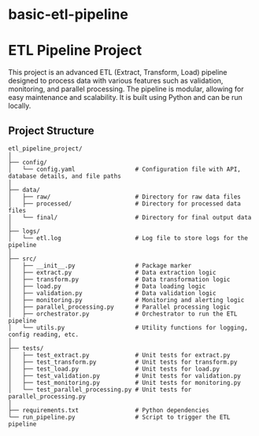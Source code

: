 # basic-etl-pipeline

# ETL Pipeline Project

This project is an advanced ETL (Extract, Transform, Load) pipeline designed to process data with various features such as validation, monitoring, and parallel processing. The pipeline is modular, allowing for easy maintenance and scalability. It is built using Python and can be run locally.

## Project Structure

```plaintext
etl_pipeline_project/
│
├── config/
│   └── config.yaml                 # Configuration file with API, database details, and file paths
│
├── data/
│   ├── raw/                        # Directory for raw data files
│   ├── processed/                  # Directory for processed data files
│   └── final/                      # Directory for final output data
│
├── logs/
│   └── etl.log                     # Log file to store logs for the pipeline
│
├── src/
│   ├── __init__.py                 # Package marker
│   ├── extract.py                  # Data extraction logic
│   ├── transform.py                # Data transformation logic
│   ├── load.py                     # Data loading logic
│   ├── validation.py               # Data validation logic
│   ├── monitoring.py               # Monitoring and alerting logic
│   ├── parallel_processing.py      # Parallel processing logic
│   ├── orchestrator.py             # Orchestrator to run the ETL pipeline
│   └── utils.py                    # Utility functions for logging, config reading, etc.
│
├── tests/
│   ├── test_extract.py             # Unit tests for extract.py
│   ├── test_transform.py           # Unit tests for transform.py
│   ├── test_load.py                # Unit tests for load.py
│   ├── test_validation.py          # Unit tests for validation.py
│   ├── test_monitoring.py          # Unit tests for monitoring.py
│   └── test_parallel_processing.py # Unit tests for parallel_processing.py
│
├── requirements.txt                # Python dependencies
└── run_pipeline.py                 # Script to trigger the ETL pipeline
